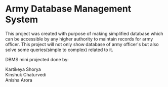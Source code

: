 # Army Database Management System
This project was created with purpose of making simplified database which can be accessible by any higher authority to maintain records for army officer.
This project will not only show database of army officer's but also solve some queries(simple to complex) related to it.

DBMS mini projected done by:
 
Kartikeya Shorya  
Kinshuk Chaturvedi  
Anisha Arora  
